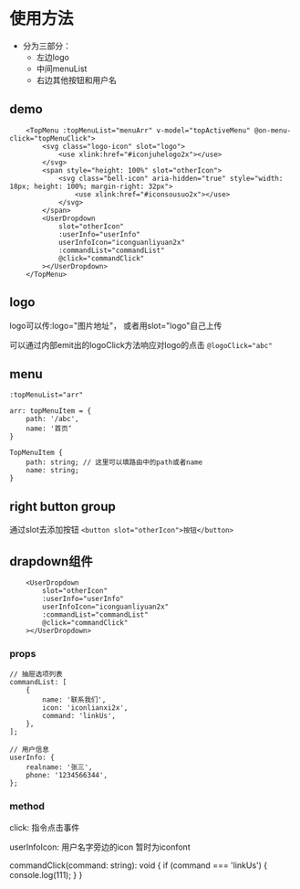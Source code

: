 # 使用方法

+ 分为三部分：
    + 左边logo
    + 中间menuList
    + 右边其他按钮和用户名

## demo
```
    <TopMenu :topMenuList="menuArr" v-model="topActiveMenu" @on-menu-click="topMenuClick">
        <svg class="logo-icon" slot="logo">
            <use xlink:href="#iconjuhelogo2x"></use>
        </svg>
        <span style="height: 100%" slot="otherIcon">
            <svg class="bell-icon" aria-hidden="true" style="width: 18px; height: 100%; margin-right: 32px">
                <use xlink:href="#iconsousuo2x"></use>
            </svg>
        </span>
        <UserDropdown
            slot="otherIcon"
            :userInfo="userInfo"
            userInfoIcon="iconguanliyuan2x"
            :commandList="commandList"
            @click="commandClick"
        ></UserDropdown>
    </TopMenu>
```
## logo
logo可以传:logo="图片地址"， 或者用slot="logo"自己上传

可以通过内部emit出的logoClick方法响应对logo的点击
`@logoClick="abc"`

## menu
```
:topMenuList="arr"

arr: topMenuItem = {
    path: '/abc',
    name: '首页‘
}

TopMenuItem {
    path: string; // 这里可以填路由中的path或者name
    name: string;
}
```


## right button group

通过slot去添加按钮
`<button slot="otherIcon">按钮</button>`

## drapdown组件
```
    <UserDropdown
        slot="otherIcon"
        :userInfo="userInfo"
        userInfoIcon="iconguanliyuan2x"
        :commandList="commandList"
        @click="commandClick"
    ></UserDropdown>
```

### props
    // 抽屉选项列表
    commandList: [
        {
            name: '联系我们',
            icon: 'iconlianxi2x',
            command: 'linkUs',
        },
    ];

    // 用户信息
    userInfo: {
        realname: '张三',
        phone: '1234566344',
    };

### method
click: 指令点击事件

userInfoIcon: 用户名字旁边的icon 暂时为iconfont

commandClick(command: string): void {
    if (command === 'linkUs') {
        console.log(111);
    }
}
